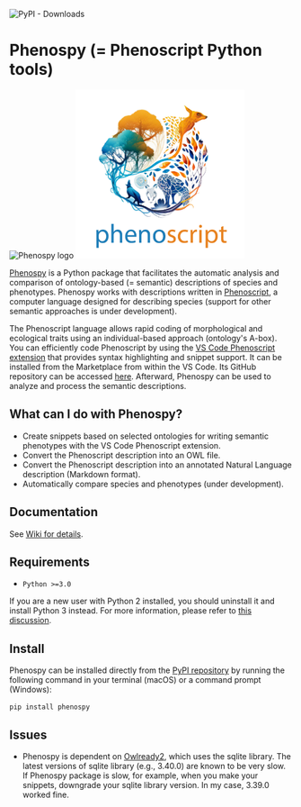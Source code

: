 ![PyPI - Downloads](https://img.shields.io/pypi/dm/phenospy?color=blue&label=PyPI%20Downloads)

# Phenospy (= Phenoscript Python tools)

 <p align="left">
  <img src="https://raw.githubusercontent.com/sergeitarasov/PhenoScript/main/phenospy.png" width="300" title="Phenospy logo">
  <img src="https://raw.githubusercontent.com/sergeitarasov/vscode-phenoscript/main/icon.png" width="300" title="Phenoscript logo">
</p> 


[Phenospy](https://pypi.org/project/phenospy/) is a Python package that facilitates the automatic analysis and comparison of ontology-based (= semantic) descriptions of species and phenotypes. Phenospy works with descriptions written in [Phenoscript](https://github.com/sergeitarasov/vscode-phenoscript), a computer language designed for describing species (support for other semantic approaches is under development). 

The Phenoscript language allows rapid coding of morphological and ecological traits using an individual-based approach (ontology's A-box). You can efficiently code Phenoscript by using the [VS Code Phenoscript extension](https://marketplace.visualstudio.com/items?itemName=Tarasov-Lab.phenoscript) that provides syntax highlighting and snippet support. It can be installed from the Marketplace from within the VS Code. Its GitHub repository can be accessed [here](https://github.com/sergeitarasov/vscode-phenoscript). Afterward, Phenospy can be used to analyze and process the semantic descriptions.



## What can I do with Phenospy?

- Create snippets based on selected ontologies for writing semantic phenotypes with the VS Code Phenoscript extension.
- Convert the Phenoscript description into an OWL file.
- Convert the Phenoscript description into an annotated Natural Language description (Markdown format).
- Automatically compare species and phenotypes (under development).

## Documentation

See [Wiki for details](https://github.com/sergeitarasov/PhenoScript/wiki).

## Requirements

* `Python >=3.0`

If you are a new user with Python 2 installed, you should uninstall it and install Python 3 instead. For more information, please refer to [this discussion](https://stackoverflow.com/questions/3819449/how-to-uninstall-python-2-7-on-a-mac-os-x-10-6-4).


## Install
Phenospy can be installed directly from the [PyPI repository](https://pypi.org/project/phenospy/) by running the following command in your terminal (macOS) or a command prompt (Windows):

```{bash}
pip install phenospy
```

## Issues

-  Phenospy is dependent on [Owlready2](https://github.com/pwin/owlready2), which uses the sqlite library. The latest versions of sqlite library (e.g., 3.40.0) are known to be very slow. If Phenospy package is slow, for example, when you make your snippets, downgrade your sqlite library version. In my case, 3.39.0 worked fine.
